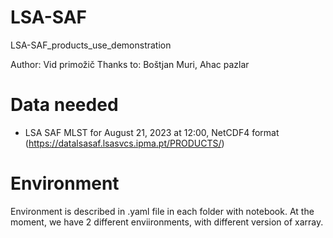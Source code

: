 # LSA-SAF
LSA-SAF_products_use_demonstration

Author: Vid primožič
Thanks to: Boštjan Muri, Ahac pazlar

# Data needed
* LSA SAF MLST for August 21, 2023 at 12:00, NetCDF4 format (https://datalsasaf.lsasvcs.ipma.pt/PRODUCTS/)

# Environment
Environment is described in .yaml file in each folder with notebook. At the moment, we have 2 different enviironments, with different version of xarray.


